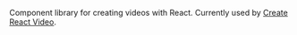 Component library for creating videos with React. Currently used by [Create React Video](https://github.com/robo54/create-react-video).
